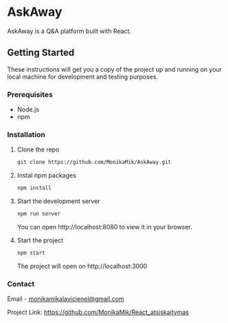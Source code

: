 # AskAway

AskAway is a Q&A platform built with React.

## Getting Started

These instructions will get you a copy of the project up and running on your local machine for development and testing purposes.

### Prerequisites

- Node.js
- npm

### Installation

1. Clone the repo

   ```sh
   git clone https://github.com/MonikaMik/AskAway.git

   ```

2. Instal npm packages

   ```sh
   npm install

   ```

3. Start the development server

   ```sh
   npm run server
   ```

   You can open http://localhost:8080 to view it in your browser.

4. Start the project

   ```sh
   npm start
   ```

   The project will open on http://localhost:3000

### Contact

Email - monikamikalavicienel@gmail.com

Project Link: https://github.com/MonikaMik/React_atsiskaitymas
